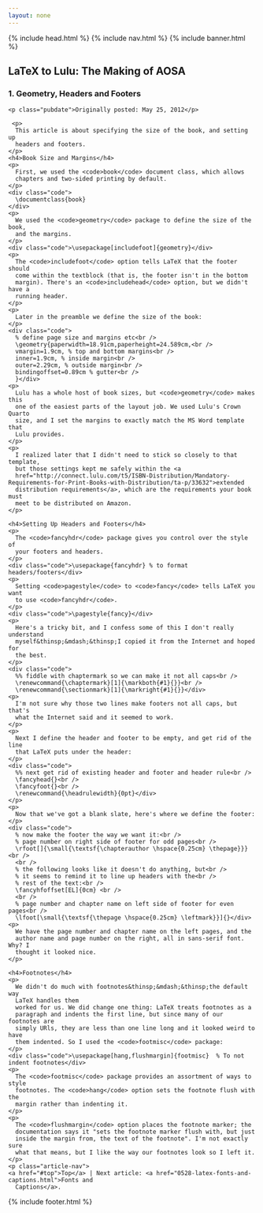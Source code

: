 ```yaml
---
layout: none
---
```

<html>
<head>
  {% include head.html %}
</head>
<body>
  {% include nav.html %}
  {% include banner.html %}

  <section class="content box">
    <h2 id="top">LaTeX to Lulu: The Making of AOSA</h2>
    <h3 class="l2l">1. Geometry, Headers and Footers</h3>

    <p class="pubdate">Originally posted: May 25, 2012</p>

     <p>
      This article is about specifying the size of the book, and setting up
      headers and footers.
    </p>
    <h4>Book Size and Margins</h4>
    <p>
      First, we used the <code>book</code> document class, which allows
      chapters and two-sided printing by default.
    </p>
    <div class="code">
      \documentclass{book}
    </div>
    <p>
      We used the <code>geometry</code> package to define the size of the book,
      and the margins.
    </p>
    <div class="code">\usepackage[includefoot]{geometry}</div>
    <p>
      The <code>includefoot</code> option tells LaTeX that the footer should
      come within the textblock (that is, the footer isn't in the bottom
      margin). There's an <code>includehead</code> option, but we didn't have a
      running header.
    </p>
    <p>
      Later in the preamble we define the size of the book:
    </p>
    <div class="code">
      % define page size and margins etc<br />
      \geometry{paperwidth=18.91cm,paperheight=24.589cm,<br />
      vmargin=1.9cm, % top and bottom margins<br />
      inner=1.9cm, % inside margin<br />
      outer=2.29cm, % outside margin<br />
      bindingoffset=0.89cm % gutter<br />
      }</div>
    <p>
      Lulu has a whole host of book sizes, but <code>geometry</code> makes this
      one of the easiest parts of the layout job. We used Lulu's Crown Quarto
      size, and I set the margins to exactly match the MS Word template that
      Lulu provides.
    </p>
    <p>
      I realized later that I didn't need to stick so closely to that template,
      but those settings kept me safely within the <a
      href="http://connect.lulu.com/t5/ISBN-Distribution/Mandatory-Requirements-for-Print-Books-with-Distribution/ta-p/33632">extended
      distribution requirements</a>, which are the requirements your book must
      meet to be distributed on Amazon.
    </p>

    <h4>Setting Up Headers and Footers</h4>
    <p>
      The <code>fancyhdr</code> package gives you control over the style of
      your footers and headers.
    </p>
    <div class="code">\usepackage{fancyhdr} % to format headers/footers</div>
    <p>
      Setting <code>pagestyle</code> to <code>fancy</code> tells LaTeX you want
      to use <code>fancyhdr</code>.
    </p>
    <div class="code">\pagestyle{fancy}</div>
    <p>
      Here's a tricky bit, and I confess some of this I don't really understand
      myself&thinsp;&mdash;&thinsp;I copied it from the Internet and hoped for
      the best.
    </p>
    <div class="code">
      %% fiddle with chaptermark so we can make it not all caps<br />
      \renewcommand{\chaptermark}[1]{\markboth{#1}{}}<br />
      \renewcommand{\sectionmark}[1]{\markright{#1}{}}</div>
    <p>
      I'm not sure why those two lines make footers not all caps, but that's
      what the Internet said and it seemed to work.
    </p>
    <p>
      Next I define the header and footer to be empty, and get rid of the line
      that LaTeX puts under the header:
    </p>
    <div class="code">
      %% next get rid of existing header and footer and header rule<br />
      \fancyhead{}<br />
      \fancyfoot{}<br />
      \renewcommand{\headrulewidth}{0pt}</div>
    </p>
    <p>
      Now that we've got a blank slate, here's where we define the footer:
    </p>
    <div class="code">
      % now make the footer the way we want it:<br />
      % page number on right side of footer for odd pages<br />
      \rfoot[]{\small{\textsf{\chapterauthor \hspace{0.25cm} \thepage}}}<br />
      <br />
      % the following looks like it doesn't do anything, but<br />
      % it seems to remind it to line up headers with the<br />
      % rest of the text:<br />
      \fancyhfoffset[EL]{0cm} <br />
      <br />
      % page number and chapter name on left side of footer for even pages<br />
      \lfoot[\small{\textsf{\thepage \hspace{0.25cm} \leftmark}}]{}</div>
    <p>
      We have the page number and chapter name on the left pages, and the
      author name and page number on the right, all in sans-serif font. Why? I
      thought it looked nice.
    </p>

    <h4>Footnotes</h4>
    <p>
      We didn't do much with footnotes&thinsp;&mdash;&thinsp;the default way
      LaTeX handles them
      worked for us. We did change one thing: LaTeX treats footnotes as a
      paragraph and indents the first line, but since many of our footnotes are
      simply URls, they are less than one line long and it looked weird to have
      them indented. So I used the <code>footmisc</code> package:
    </p>
    <div class="code">\usepackage[hang,flushmargin]{footmisc}  % To not indent footnotes</div>
    <p>
      The <code>footmisc</code> package provides an assortment of ways to style
      footnotes. The <code>hang</code> option sets the footnote flush with the
      margin rather than indenting it.
    </p>
    <p>
      The <code>flushmargin</code> option places the footnote marker; the
      documentation says it "sets the footnote marker flush with, but just
      inside the margin from, the text of the footnote". I'm not exactly sure
      what that means, but I like the way our footnotes look so I left it.
    </p>
    <p class="article-nav">
    <a href="#top">Top</a> | Next article: <a href="0528-latex-fonts-and-captions.html">Fonts and 
      Captions</a>.
   </p>
  </section>

  {% include footer.html %}
</body>
</html>
